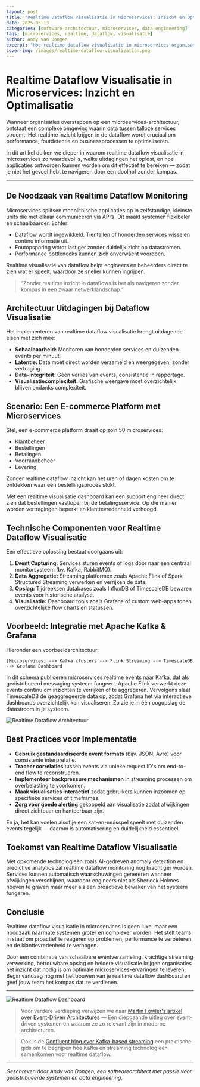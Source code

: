 ```yaml
---
layout: post
title: "Realtime Dataflow Visualisatie in Microservices: Inzicht en Optimalisatie"
date: 2025-05-13
categories: [software-architectuur, microservices, data-engineering]
tags: [microservices, realtime, dataflow, visualisatie]
author: Andy van Dongen
excerpt: "Hoe realtime dataflow visualisatie in microservices organisaties helpt om databeweging te monitoren, begrijpen en optimaliseren."
cover-img: /images/realtime-dataflow-visualization.png
---
```


# Realtime Dataflow Visualisatie in Microservices: Inzicht en Optimalisatie

Wanneer organisaties overstappen op een microservices-architectuur, ontstaat een complexe omgeving waarin data tussen talloze services stroomt. Het realtime inzicht krijgen in de dataflow wordt cruciaal om performance, foutdetectie en businessprocessen te optimaliseren.

In dit artikel duiken we dieper in waarom realtime dataflow visualisatie in microservices zo waardevol is, welke uitdagingen het oplost, en hoe applicaties ontworpen kunnen worden om dit effectief te bereiken — zodat je niet het gevoel hebt te navigeren door een doolhof zonder kompas.

---

## De Noodzaak van Realtime Dataflow Monitoring

Microservices splitsen monolithische applicaties op in zelfstandige, kleinste units die met elkaar communiceren via API’s. Dit maakt systemen flexibeler en schaalbaarder. Echter:

- Dataflow wordt ingewikkeld: Tientallen of honderden services wisselen continu informatie uit.
- Foutopsporing wordt lastiger zonder duidelijk zicht op datastromen.
- Performance bottlenecks kunnen zich onverwacht voordoen.

Realtime visualisatie van dataflow helpt engineers en beheerders direct te zien wat er speelt, waardoor ze sneller kunnen ingrijpen.

> “Zonder realtime inzicht in dataflows is het als navigeren zonder kompas in een zwaar netwerklandschap.”

## Architectuur Uitdagingen bij Dataflow Visualisatie

Het implementeren van realtime dataflow visualisatie brengt uitdagende eisen met zich mee:

- **Schaalbaarheid:** Monitoren van honderden services en duizenden events per minuut.
- **Latentie:** Data moet direct worden verzameld en weergegeven, zonder vertraging.
- **Data-integriteit:** Geen verlies van events, consistentie in rapportage.
- **Visualisatiecomplexiteit:** Grafische weergave moet overzichtelijk blijven ondanks complexiteit.

## Scenario: Een E-commerce Platform met Microservices

Stel, een e-commerce platform draait op zo’n 50 microservices:

- Klantbeheer
- Bestellingen
- Betalingen
- Voorraadbeheer
- Levering

Zonder realtime dataflow inzicht kan het uren of dagen kosten om te ontdekken waar een bestellingsproces stokt.

Met een realtime visualisatie dashboard kan een support engineer direct zien dat bestellingen vastlopen bij de betalingsservice. Op die manier worden vertragingen beperkt en klanttevredenheid verhoogd.

## Technische Componenten voor Realtime Dataflow Visualisatie

Een effectieve oplossing bestaat doorgaans uit:

1. **Event Capturing:** Services sturen events of logs door naar een centraal monitorsysteem (bv. Kafka, RabbitMQ).
2. **Data Aggregatie:** Streaming platformen zoals Apache Flink of Spark Structured Streaming verwerken en verrijken de data.
3. **Opslag:** Tijdreeksen databases zoals InfluxDB of TimescaleDB bewaren events voor historische analyse.
4. **Visualisatie:** Dashboard tools zoals Grafana of custom web-apps tonen overzichtelijke flow charts en statussen.

## Voorbeeld: Integratie met Apache Kafka & Grafana

Hieronder een voorbeeldarchitectuur:

```plaintext
[Microservices] --> Kafka clusters --> Flink Streaming --> TimescaleDB --> Grafana Dashboard
```

In dit schema publiceren microservices realtime events naar Kafka, dat als gedistribueerd messaging systeem fungeert. Apache Flink verwerkt deze events continu om inzichten te verrijken of te aggregeren. Vervolgens slaat TimescaleDB de geaggregeerde data op, zodat Grafana het via interactieve dashboards overzichtelijk kan visualiseren. Zo zie je in één oogopslag de datastroom in je systeem.

![Realtime Dataflow Architectuur](./images/realtime-dataflow-architecture.png "Schematische weergave van realtime dataflow visualisatie architectuur")

## Best Practices voor Implementatie

- **Gebruik gestandaardiseerde event formats** (bijv. JSON, Avro) voor consistente interpretatie.
- **Traceer correlaties** tussen events via unieke request ID's om end-to-end flow te reconstrueren.
- **Implementeer backpressure mechanismen** in streaming processen om overbelasting te voorkomen.
- **Maak visualisaties interactief** zodat gebruikers kunnen inzoomen op specifieke services of timeframes.
- **Zorg voor goede alerting** gekoppeld aan visualisatie zodat afwijkingen direct zichtbaar en hanteerbaar zijn.

En ja, het kan voelen alsof je een kat-en-muisspel speelt met duizenden events tegelijk — daarom is automatisering en duidelijkheid essentieel.

## Toekomst van Realtime Dataflow Visualisatie

Met opkomende technologieën zoals AI-gedreven anomaly detection en predictive analytics zal realtime dataflow monitoring nog krachtiger worden. Services kunnen automatisch waarschuwingen genereren wanneer afwijkingen verschijnen, waardoor engineers niet als Sherlock Holmes hoeven te graven maar meer als een proactieve bewaker van het systeem fungeren.

## Conclusie

Realtime dataflow visualisatie in microservices is geen luxe, maar een noodzaak naarmate systemen groter en complexer worden. Het stelt teams in staat om proactief te reageren op problemen, performance te verbeteren en de klanttevredenheid te verhogen.

Door een combinatie van schaalbare eventverzameling, krachtige streaming verwerking, betrouwbare opslag en heldere visualisatie krijgen organisaties het inzicht dat nodig is om optimale microservices-ervaringen te leveren. Begin vandaag nog met het bouwen van je realtime dataflow dashboard en geef jouw team het kompas dat ze verdienen.

---

![Realtime Dataflow Dashboard](./images/realtime-dataflow-dashboard.png "Voorbeeld van een realtime dataflow dashboard")

> Voor verdere verdieping verwijzen we naar [Martin Fowler's artikel over Event-Driven Architectures](https://martinfowler.com/articles/201701-event-driven.html) — Een diepgaande uitleg over event-driven systemen en waarom ze zo relevant zijn in moderne architecturen.

> Ook is de [Confluent blog over Kafka-based streaming](https://www.confluent.io/blog/stream-processing-101-kafka-streams/) een praktische gids om te begrijpen hoe Kafka en streaming technologieën samenkomen voor realtime dataflow.

---

*Geschreven door Andy van Dongen, een softwarearchitect met passie voor gedistribueerde systemen en data engineering.*